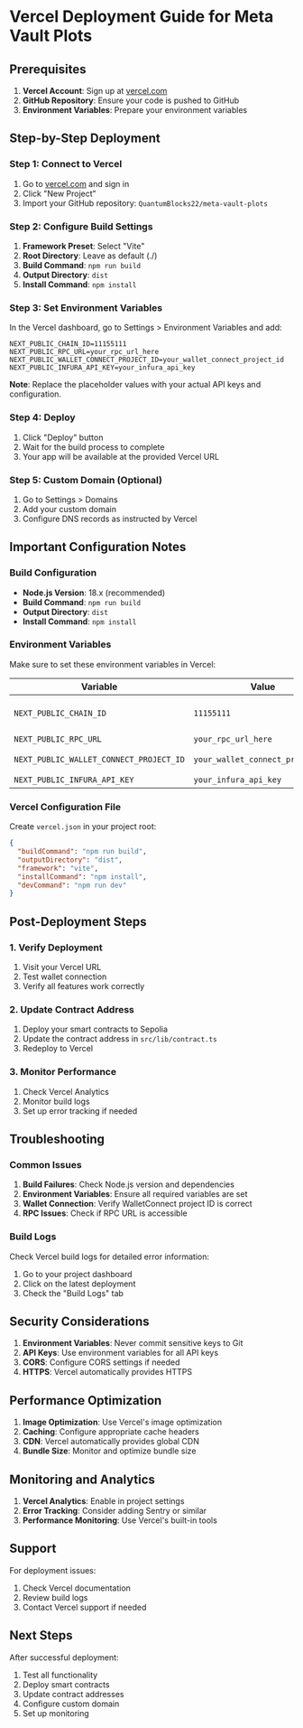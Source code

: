 # Vercel Deployment Guide for Meta Vault Plots

## Prerequisites

1. **Vercel Account**: Sign up at [vercel.com](https://vercel.com)
2. **GitHub Repository**: Ensure your code is pushed to GitHub
3. **Environment Variables**: Prepare your environment variables

## Step-by-Step Deployment

### Step 1: Connect to Vercel

1. Go to [vercel.com](https://vercel.com) and sign in
2. Click "New Project"
3. Import your GitHub repository: `QuantumBlocks22/meta-vault-plots`

### Step 2: Configure Build Settings

1. **Framework Preset**: Select "Vite"
2. **Root Directory**: Leave as default (./)
3. **Build Command**: `npm run build`
4. **Output Directory**: `dist`
5. **Install Command**: `npm install`

### Step 3: Set Environment Variables

In the Vercel dashboard, go to Settings > Environment Variables and add:

```
NEXT_PUBLIC_CHAIN_ID=11155111
NEXT_PUBLIC_RPC_URL=your_rpc_url_here
NEXT_PUBLIC_WALLET_CONNECT_PROJECT_ID=your_wallet_connect_project_id
NEXT_PUBLIC_INFURA_API_KEY=your_infura_api_key
```

**Note**: Replace the placeholder values with your actual API keys and configuration.

### Step 4: Deploy

1. Click "Deploy" button
2. Wait for the build process to complete
3. Your app will be available at the provided Vercel URL

### Step 5: Custom Domain (Optional)

1. Go to Settings > Domains
2. Add your custom domain
3. Configure DNS records as instructed by Vercel

## Important Configuration Notes

### Build Configuration

- **Node.js Version**: 18.x (recommended)
- **Build Command**: `npm run build`
- **Output Directory**: `dist`
- **Install Command**: `npm install`

### Environment Variables

Make sure to set these environment variables in Vercel:

| Variable | Value | Description |
|----------|-------|-------------|
| `NEXT_PUBLIC_CHAIN_ID` | `11155111` | Sepolia testnet chain ID |
| `NEXT_PUBLIC_RPC_URL` | `your_rpc_url_here` | RPC endpoint |
| `NEXT_PUBLIC_WALLET_CONNECT_PROJECT_ID` | `your_wallet_connect_project_id` | WalletConnect project ID |
| `NEXT_PUBLIC_INFURA_API_KEY` | `your_infura_api_key` | Infura API key |

### Vercel Configuration File

Create `vercel.json` in your project root:

```json
{
  "buildCommand": "npm run build",
  "outputDirectory": "dist",
  "framework": "vite",
  "installCommand": "npm install",
  "devCommand": "npm run dev"
}
```

## Post-Deployment Steps

### 1. Verify Deployment

1. Visit your Vercel URL
2. Test wallet connection
3. Verify all features work correctly

### 2. Update Contract Address

1. Deploy your smart contracts to Sepolia
2. Update the contract address in `src/lib/contract.ts`
3. Redeploy to Vercel

### 3. Monitor Performance

1. Check Vercel Analytics
2. Monitor build logs
3. Set up error tracking if needed

## Troubleshooting

### Common Issues

1. **Build Failures**: Check Node.js version and dependencies
2. **Environment Variables**: Ensure all required variables are set
3. **Wallet Connection**: Verify WalletConnect project ID is correct
4. **RPC Issues**: Check if RPC URL is accessible

### Build Logs

Check Vercel build logs for detailed error information:
1. Go to your project dashboard
2. Click on the latest deployment
3. Check the "Build Logs" tab

## Security Considerations

1. **Environment Variables**: Never commit sensitive keys to Git
2. **API Keys**: Use environment variables for all API keys
3. **CORS**: Configure CORS settings if needed
4. **HTTPS**: Vercel automatically provides HTTPS

## Performance Optimization

1. **Image Optimization**: Use Vercel's image optimization
2. **Caching**: Configure appropriate cache headers
3. **CDN**: Vercel automatically provides global CDN
4. **Bundle Size**: Monitor and optimize bundle size

## Monitoring and Analytics

1. **Vercel Analytics**: Enable in project settings
2. **Error Tracking**: Consider adding Sentry or similar
3. **Performance Monitoring**: Use Vercel's built-in tools

## Support

For deployment issues:
1. Check Vercel documentation
2. Review build logs
3. Contact Vercel support if needed

## Next Steps

After successful deployment:
1. Test all functionality
2. Deploy smart contracts
3. Update contract addresses
4. Configure custom domain
5. Set up monitoring
